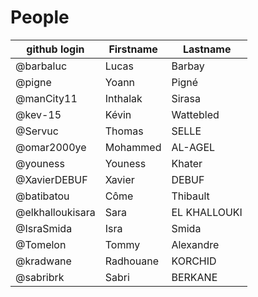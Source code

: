 # People


| github login | Firstname | Lastname |
| ------------ | --------- | -------- |
| @barbaluc    | Lucas     | Barbay   |
| @pigne       | Yoann     | Pigné    |
| @manCity11   | Inthalak  | Sirasa   |
| @kev-15      | Kévin     | Wattebled|
| @Servuc      | Thomas    | SELLE    |
|@omar2000ye   | Mohammed  | AL-AGEL  |
| @youness     | Youness   | Khater   |
|@XavierDEBUF  |Xavier     | DEBUF    |
| @batibatou   | Côme      | Thibault |
|@elkhalloukisara|Sara|EL KHALLOUKI   |
| @IsraSmida   | Isra      | Smida    |
| @Tomelon     | Tommy     | Alexandre|
|@kradwane     | Radhouane | KORCHID  |
|@sabribrk     | Sabri     | BERKANE  |
